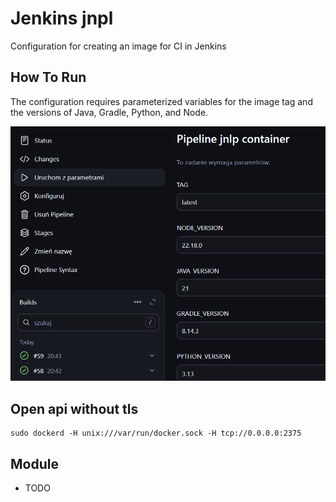 # Jenkins jnpl
Configuration for creating an image for CI in Jenkins

## How To Run
The configuration requires parameterized variables for the image tag and the versions of Java, Gradle, Python, and Node.

![example](./assets/example.png)

## Open api without tls

```console
sudo dockerd -H unix:///var/run/docker.sock -H tcp://0.0.0.0:2375
```

## Module
* TODO